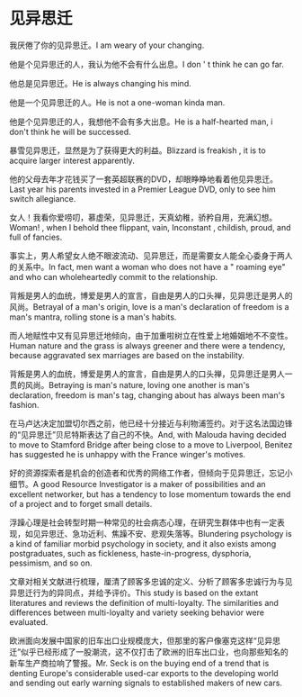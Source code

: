 # 见异思迁

<p><span class="chinese">我厌倦了你的见异思迁。</span><span class="english">I am weary of your changing.</span></p>

<p><span class="chinese">他是个见异思迁的人，我认为他不会有什么出息。</span><span class="english">I don ' t think he can go far.</span></p>

<p><span class="chinese">他总是见异思迁。</span><span class="english">He is always changing his mind.</span></p>

<p><span class="chinese">他是一个见异思迁的人。</span><span class="english">He is not a one-woman kinda man.</span></p>

<p><span class="chinese">他是个见异思迁的人，我想他不会有多大出息。</span><span class="english">He is a half-hearted man, i don't think he will be successed.</span></p>

<p><span class="chinese">暴雪见异思迁，显然是为了获得更大的利益。</span><span class="english">Blizzard is freakish , it is to acquire larger interest apparently.</span></p>

<p><span class="chinese">他的父母去年才花钱买了一套英超联赛的DVD，却眼睁睁地看着他见异思迁。</span><span class="english">Last year his parents invested in a Premier League DVD, only to see him switch allegiance.</span></p>

<p><span class="chinese">女人！我看你爱唠叨，慕虚荣，见异思迁，天真幼稚，骄矜自用，充满幻想。</span><span class="english">Woman! , when I behold thee flippant, vain, Inconstant , childish, proud, and full of fancies.</span></p>

<p><span class="chinese">事实上，男人希望女人绝不眼波流动、见异思迁，而是需要女人能全心委身于两人的关系中。</span><span class="english">In fact, men want a woman who does not have a " roaming eye" and who can wholeheartedly commit to the relationship.</span></p>

<p><span class="chinese">背叛是男人的血统，博爱是男人的宣言，自由是男人的口头禅，见异思迁是男人的风尚。</span><span class="english">Betrayal of a man's origin, love is a man's declaration of freedom is a man's mantra, rolling stone is a man's habits.</span></p>

<p><span class="chinese">而人地赋性中又有见异思迁地倾向，由于加重啦树立在性爱上地婚姻地不不变性。</span><span class="english">Human nature and the grass is always greener and there were a tendency, because aggravated sex marriages are based on the instability.</span></p>

<p><span class="chinese">背叛是男人的血统，博爱是男人的宣言，自由是男人的口头禅，见异思迁是男人一贯的风尚。</span><span class="english">Betraying is man's nature, loving one another is man's declaration, freedom is man's tag, changing about has always been man's fashion.</span></p>

<p><span class="chinese">在马卢达决定加盟切尔西之前，他已经十分接近与利物浦签约。对于这名法国边锋的“见异思迁”贝尼特斯表达了自己的不快。</span><span class="english">And, with Malouda having decided to move to Stamford Bridge after being close to a move to Liverpool, Benitez has suggested he is unhappy with the France winger's motives.</span></p>

<p><span class="chinese">好的资源探索者是机会的创造者和优秀的网络工作者，但倾向于见异思迁，忘记小细节。</span><span class="english">A good Resource Investigator is a maker of possibilities and an excellent networker, but has a tendency to lose momentum towards the end of a project and to forget small details.</span></p>

<p><span class="chinese">浮躁心理是社会转型时期一种常见的社会病态心理，在研究生群体中也有一定表现，如见异思迁、急功近利、焦躁不安、悲观失落等。</span><span class="english">Blundering psychology is a kind of familiar morbid psychology in society, and it also exists among postgraduates, such as fickleness, haste-in-progress, dysphoria, pessimism, and so on.</span></p>

<p><span class="chinese">文章对相关文献进行梳理，厘清了顾客多忠诚的定义、分析了顾客多忠诚行为与见异思迁行为的异同点，并给予评价。</span><span class="english">This study is based on the extant literatures and reviews the definition of multi-loyalty. The similarities and differences between multi-loyalty and variety seeking behavior were evaluated.</span></p>

<p><span class="chinese">欧洲面向发展中国家的旧车出口业规模庞大，但那里的客户像塞克这样“见异思迁”似乎已经形成了一股潮流，这不仅打击了欧洲的旧车出口业，也向那些知名的新车生产商拉响了警报。</span><span class="english">Mr. Seck is on the buying end of a trend that is denting Europe's considerable used-car exports to the developing world and sending out early warning signals to established makers of new cars.</span></p>

